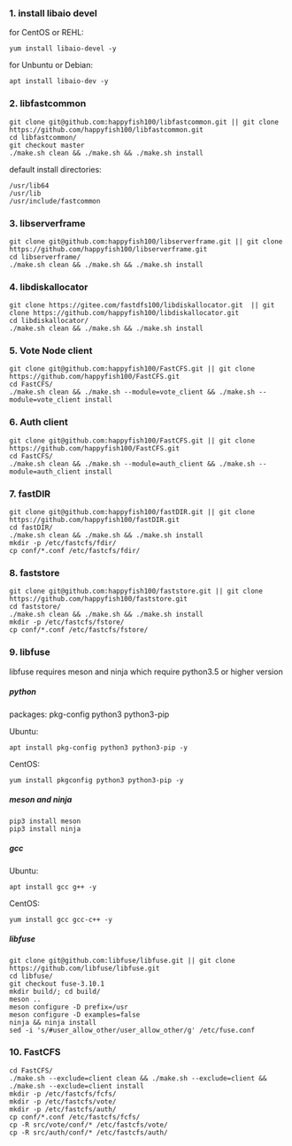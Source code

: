 ### 1. install libaio devel

for CentOS or REHL:
```
yum install libaio-devel -y
```

for Unbuntu or Debian:
```
apt install libaio-dev -y
```

### 2. libfastcommon

```
git clone git@github.com:happyfish100/libfastcommon.git || git clone https://github.com/happyfish100/libfastcommon.git
cd libfastcommon/
git checkout master
./make.sh clean && ./make.sh && ./make.sh install
```

default install directories:
```
/usr/lib64
/usr/lib
/usr/include/fastcommon
```

### 3. libserverframe

```
git clone git@github.com:happyfish100/libserverframe.git || git clone https://github.com/happyfish100/libserverframe.git
cd libserverframe/
./make.sh clean && ./make.sh && ./make.sh install
```

### 4. libdiskallocator

```
git clone https://gitee.com/fastdfs100/libdiskallocator.git  || git clone https://github.com/happyfish100/libdiskallocator.git
cd libdiskallocator/
./make.sh clean && ./make.sh && ./make.sh install
```

### 5. Vote Node client

```
git clone git@github.com:happyfish100/FastCFS.git || git clone https://github.com/happyfish100/FastCFS.git
cd FastCFS/
./make.sh clean && ./make.sh --module=vote_client && ./make.sh --module=vote_client install
```

### 6. Auth client

```
git clone git@github.com:happyfish100/FastCFS.git || git clone https://github.com/happyfish100/FastCFS.git
cd FastCFS/
./make.sh clean && ./make.sh --module=auth_client && ./make.sh --module=auth_client install
```

### 7. fastDIR

```
git clone git@github.com:happyfish100/fastDIR.git || git clone https://github.com/happyfish100/fastDIR.git
cd fastDIR/
./make.sh clean && ./make.sh && ./make.sh install
mkdir -p /etc/fastcfs/fdir/
cp conf/*.conf /etc/fastcfs/fdir/
```

### 8. faststore

```
git clone git@github.com:happyfish100/faststore.git || git clone https://github.com/happyfish100/faststore.git
cd faststore/
./make.sh clean && ./make.sh && ./make.sh install
mkdir -p /etc/fastcfs/fstore/
cp conf/*.conf /etc/fastcfs/fstore/
```


### 9. libfuse

libfuse requires meson and ninja which require python3.5 or higher version

##### python

packages: pkg-config  python3  python3-pip

Ubuntu:
```
apt install pkg-config python3 python3-pip -y
```

CentOS:
```
yum install pkgconfig python3 python3-pip -y
```

##### meson and ninja

```
pip3 install meson
pip3 install ninja
```

##### gcc

Ubuntu:
```
apt install gcc g++ -y
```

CentOS:
```
yum install gcc gcc-c++ -y
```

##### libfuse

```
git clone git@github.com:libfuse/libfuse.git || git clone https://github.com/libfuse/libfuse.git
cd libfuse/
git checkout fuse-3.10.1
mkdir build/; cd build/
meson ..
meson configure -D prefix=/usr
meson configure -D examples=false
ninja && ninja install
sed -i 's/#user_allow_other/user_allow_other/g' /etc/fuse.conf
```

### 10. FastCFS

```
cd FastCFS/
./make.sh --exclude=client clean && ./make.sh --exclude=client && ./make.sh --exclude=client install
mkdir -p /etc/fastcfs/fcfs/
mkdir -p /etc/fastcfs/vote/
mkdir -p /etc/fastcfs/auth/
cp conf/*.conf /etc/fastcfs/fcfs/
cp -R src/vote/conf/* /etc/fastcfs/vote/
cp -R src/auth/conf/* /etc/fastcfs/auth/
```
